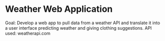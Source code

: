 # Weather Web Application
Goal: Develop a web app to pull data from a weather API and translate it into a user interface predicting weather and giving clothing suggestions.
API used: weatherapi.com
